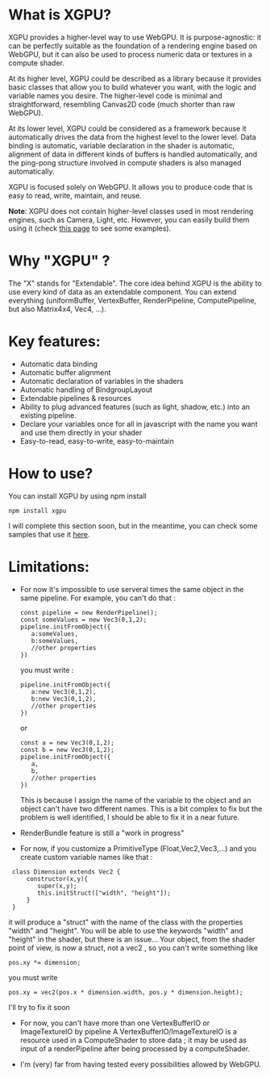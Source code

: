 # What is XGPU?

XGPU provides a higher-level way to use WebGPU. It is purpose-agnostic: it can be perfectly suitable as the foundation of a rendering engine based on WebGPU, but it can also be used to process numeric data or textures in a compute shader.

At its higher level, XGPU could be described as a library because it provides basic classes that allow you to build whatever you want, with the logic and variable names you desire. The higher-level code is minimal and straightforward, resembling Canvas2D code (much shorter than raw WebGPU).

At its lower level, XGPU could be considered as a framework because it automatically drives the data from the highest level to the lower level. Data binding is automatic, variable declaration in the shader is automatic, alignment of data in different kinds of buffers is handled automatically, and the ping-pong structure involved in compute shaders is also managed automatically.

XGPU is focused solely on WebGPU. It allows you to produce code that is easy to read, write, maintain, and reuse.

**Note**: XGPU does not contain higher-level classes used in most rendering engines, such as Camera, Light, etc. However, you can easily build them using it (check [this page](https://github.com/tlecoz/xgpu-samples) to see some examples).

# Why "XGPU" ?

The "X" stands for "Extendable". The core idea behind XGPU is the ability to use every kind of data as an extendable component. You can extend everything (uniformBuffer, VertexBuffer, RenderPipeline, ComputePipeline, but also Matrix4x4, Vec4, ...). 

# Key features:

- Automatic data binding
- Automatic buffer alignment
- Automatic declaration of variables in the shaders
- Automatic handling of BindgroupLayout
- Extendable pipelines & resources 
- Ability to plug advanced features (such as light, shadow, etc.) into an existing pipeline.
- Declare your variables once for all in javascript with the name you want and use them directly in your shader
- Easy-to-read, easy-to-write, easy-to-maintain


# How to use?

You can install XGPU by using npm install 
 ```
npm install xgpu
 ```

I will complete this section soon, but in the meantime, you can check some samples that use it [here](https://github.com/tlecoz/xgpu-samples).



# Limitations:
- For now it's impossible to use serveral times the same object in the same pipeline. For example, you can't do that : 
  ```
  const pipeline = new RenderPipeline();
  const someValues = new Vec3(0,1,2);
  pipeline.initFromObject({
     a:someValues,
     b:someValues,
     //other properties
  })
  ```
  you must write :
  ```
  pipeline.initFromObject({
     a:new Vec3(0,1,2),
     b:new Vec3(0,1,2),
     //other properties
  })
  ```
  or 
  ```
  const a = new Vec3(0,1,2);
  const b = new Vec3(0,1,2);
  pipeline.initFromObject({
     a,
     b,
     //other properties
  })
  ```

  This is because I assign the name of the variable to the object and an object can't have two different names.
  This is a bit complex to fix but the problem is well identified, I should be able to fix it in a near future. 

- RenderBundle feature is still a "work in progress"



- For now, if you customize a PrimitiveType (Float,Vec2,Vec3,...) and you create custom variable names like that : 

 ```
  class Dimension extends Vec2 {
      constructor(x,y){
         super(x,y);
         this.initStruct(["width", "height"]);
      }
  }
   ```

  it will produce a "struct" with the name of the class with the properties "width" and "height". 
  You will be able to use the keywords "width" and "height" in the shader, but there is an issue... 
  Your object, from the shader point of view, is now a struct, not a vec2 , so you can't write something like

   ```
   pos.xy *= dimension;
   ``` 
   you must write
   ```
   pos.xy = vec2(pos.x * dimension.width, pos.y * dimension.height);
   ```
   
   I'll try to fix it soon 


- For now, you can't have more than one VertexBufferIO or ImageTextureIO by pipeline
  A VertexBufferIO/ImageTextureIO is a resource used in a ComputeShader to store data ; it may be used as input of a renderPipeline after being processed by a computeShader. 
  
- I'm (very) far from having tested every possibilities allowed by WebGPU. 

 